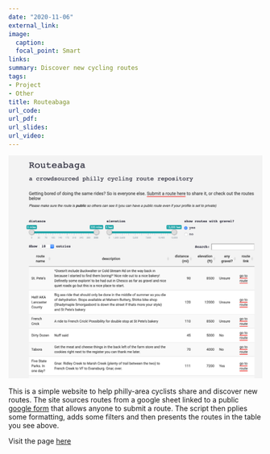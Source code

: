```yaml
---
date: "2020-11-06"
external_link:
image:
  caption:
  focal_point: Smart
links:
summary: Discover new cycling routes
tags:
- Project
- Other
title: Routeabaga
url_code:
url_pdf:
url_slides:
url_video:
---
```

![](featured.png)

This is a simple website to help philly-area cyclists share and discover new routes. The site sources routes from a google sheet linked to a public [google form](https://docs.google.com/forms/d/e/1FAIpQLScAJz4tpKESbKfPZnADoPGhpm2Dy-M-45O6Pl1gf7x07rx4XA/viewform) that allows anyone to submit a route. The script then pplies some formatting, adds some filters and then presents the routes in the table you see above.

Visit the page [here](https://brndngrhm.shinyapps.io/Routeabaga/)
 